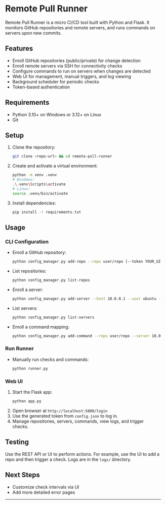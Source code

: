 # Remote Pull Runner

Remote Pull Runner is a micro CI/CD tool built with Python and Flask. It monitors GitHub repositories and remote servers, and runs commands on servers upon new commits.

## Features

- Enroll GitHub repositories (public/private) for change detection
- Enroll remote servers via SSH for connectivity checks
- Configure commands to run on servers when changes are detected
- Web UI for management, manual triggers, and log viewing
- Background scheduler for periodic checks
- Token-based authentication

## Requirements

- Python 3.10+ on Windows or 3.12+ on Linux
- Git

## Setup

1. Clone the repository:
   ```bash
   git clone <repo-url> && cd remote-pull-runner
   ```
2. Create and activate a virtual environment:
   ```bash
   python -m venv .venv
   # Windows:
   .\.venv\Scripts\activate
   # Linux:
   source .venv/bin/activate
   ```
3. Install dependencies:
   ```bash
   pip install -r requirements.txt
   ```

## Usage

### CLI Configuration

- Enroll a GitHub repository:
  ```bash
  python config_manager.py add-repo --repo user/repo [--token YOUR_GITHUB_TOKEN] [--branch main]
  ```
- List repositories:
  ```bash
  python config_manager.py list-repos
  ```
- Enroll a server:
  ```bash
  python config_manager.py add-server --host 10.0.0.1 --user ubuntu --key ~/.ssh/id_rsa
  ```
- List servers:
  ```bash
  python config_manager.py list-servers
  ```
- Enroll a command mapping:
  ```bash
  python config_manager.py add-command --repo user/repo --server 10.0.0.1 --command "./deploy.sh"
  ```

### Run Runner

- Manually run checks and commands:
  ```bash
  python runner.py
  ```

### Web UI

1. Start the Flask app:
   ```bash
   python app.py
   ```
2. Open browser at `http://localhost:5000/login`
3. Use the generated token from `config.json` to log in.
4. Manage repositories, servers, commands, view logs, and trigger checks.

## Testing

Use the REST API or UI to perform actions. For example, use the UI to add a repo and then trigger a check. Logs are in the `logs/` directory.

## Next Steps

- Customize check intervals via UI
- Add more detailed error pages

---
